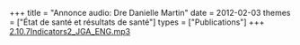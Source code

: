 +++
title = "Annonce audio: Dre Danielle Martin"
date = 2012-02-03
themes = ["État de santé et résultats de santé"]
types = ["Publications"]
+++
[2.10.7Indicators2\_JGA\_ENG.mp3](/files/2.10.7Indicators2_JGA_ENG.mp3)

